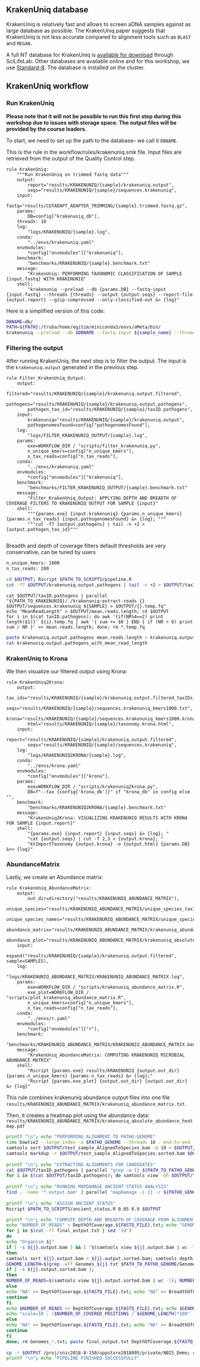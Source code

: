 
## KrakenUniq database

KrakenUniq is relatively fast and allows to screen aDNA samples against as large database as possible. The KrakenUniq paper suggests that KrakenUniq is not less accurate compared to alignment tools such as `BLAST` and `MEGAN`.

A full NT database for KrakenUniq is [available for download](https://www.biorxiv.org/node/2777891.external-links.html) through SciLifeLab. Other databases are available online and for this workshop, we use [Standard-8](https://benlangmead.github.io/aws-indexes/k2). The database is installed on the cluster.



## KrakenUniq workflow


### Run KrakenUniq

**Please note that it will not be possible to run this first step during this workshop due to issues with storage space. The output files will be provided by the course leaders.**

To start, we need to set up the path to the database– we call it `DBNAME`.

This is the rule in the workflow/rules/krakenuniq.smk file. Input files are retrieved from the output of the Quality Control step.

```
rule KrakenUniq:
    """Run KrakenUniq on trimmed fastq data"""
    output:
        report="results/KRAKENUNIQ/{sample}/krakenuniq.output",
        seqs="results/KRAKENUNIQ/{sample}/sequences.krakenuniq",
    input:
        fastq="results/CUTADAPT_ADAPTER_TRIMMING/{sample}.trimmed.fastq.gz",
    params:
        DB=config["krakenuniq_db"],
    threads: 10
    log:
        "logs/KRAKENUNIQ/{sample}.log",
    conda:
        "../envs/krakenuniq.yaml"
    envmodules:
        *config["envmodules"]["krakenuniq"],
    benchmark:
        "benchmarks/KRAKENUNIQ/{sample}.benchmark.txt"
    message:
        "KrakenUniq: PERFORMING TAXONOMIC CLASSIFICATION OF SAMPLE {input.fastq} WITH KRAKENUNIQ"
    shell:
        "krakenuniq --preload --db {params.DB} --fastq-input {input.fastq} --threads {threads} --output {output.seqs} --report-file {output.report} --gzip-compressed --only-classified-out &> {log}"
```

Here is a simplified version of this code:

```bash
DBNAME=db/
PATH=${PATH}:/truba/home/egitim/miniconda3/envs/aMeta/bin/
krakenuniq --preload --db $DBNAME --fastq-input ${sample_name} --threads 4 --output ${sample_name}.sequences.krakenuniq --report-file ${sample_name}.krakenuniq.output --gzip-compressed --only-classified-out &> logs/KRAKENUNIQ/${sample_name}.log

```


### Filtering the output

After running KrakenUniq, the next step is to filter the output. The input is the `krakenuniq.output` generated in the previous step.

```
rule Filter_KrakenUniq_Output:
    output:
        filtered="results/KRAKENUNIQ/{sample}/krakenuniq.output.filtered",
        pathogens="results/KRAKENUNIQ/{sample}/krakenuniq.output.pathogens",
        pathogen_tax_id="results/KRAKENUNIQ/{sample}/taxID.pathogens",
    input:
        krakenuniq="results/KRAKENUNIQ/{sample}/krakenuniq.output",
        pathogenomesFound=config["pathogenomesFound"],
    log:
        "logs/FILTER_KRAKENUNIQ_OUTPUT/{sample}.log",
    params:
        exe=WORKFLOW_DIR / "scripts/filter_krakenuniq.py",
        n_unique_kmers=config["n_unique_kmers"],
        n_tax_reads=config["n_tax_reads"],
    conda:
        "../envs/krakenuniq.yaml"
    envmodules:
        *config["envmodules"]["krakenuniq"],
    benchmark:
        "benchmarks/FILTER_KRAKENUNIQ_OUTPUT/{sample}.benchmark.txt"
    message:
        "Filter_KrakenUniq_Output: APPLYING DEPTH AND BREADTH OF COVERAGE FILTERS TO KRAKENUNIQ OUTPUT FOR SAMPLE {input}"
    shell:
        """{params.exe} {input.krakenuniq} {params.n_unique_kmers} {params.n_tax_reads} {input.pathogenomesFound} &> {log}; """
        """cut -f7 {output.pathogens} | tail -n +2 > {output.pathogen_tax_id}"""
        
```

Breadth and depth of coverage filters 
default thresholds are very conservative, can be tuned by users

```bash
n_unique_kmers: 1000
n_tax_reads: 200

cd $OUTPUT; Rscript $PATH_TO_SCRIPTS/pipeline.R
cut -f7 $OUTPUT/krakenuniq.output.pathogens | tail -n +2 > $OUTPUT/taxID.pathogens
```

```
cat $OUTPUT/taxID.pathogens | parallel "${PATH_TO_KRAKENUNIQ}/./krakenuniq-extract-reads {} $OUTPUT/sequences.krakenuniq ${SAMPLE} > $OUTPUT/{}.temp.fq"
echo "MeanReadLength" > $OUTPUT/mean.reads.length; cd $OUTPUT
for i in $(cat taxID.pathogens); do awk '{if(NR%4==2) print length($1)}' ${i}.temp.fq | awk '{ sum += $0 } END { if (NR > 0) print sum / NR }' >> mean.reads.length; done; rm *.temp.fq

```

```bash
paste krakenuniq.output.pathogens mean.reads.length > krakenuniq.output.pathogens_with_mean_read_length
cat krakenuniq.output.pathogens_with_mean_read_length
```


### KrakenUniq to Krona

We then visualize our filtered output using Krona:

```
rule KrakenUniq2Krona:
    output:
        tax_ids="results/KRAKENUNIQ/{sample}/krakenuniq.output.filtered_taxIDs_kmers1000.txt",
        seqs="results/KRAKENUNIQ/{sample}/sequences.krakenuniq_kmers1000.txt",
        krona="results/KRAKENUNIQ/{sample}/sequences.krakenuniq_kmers1000.krona",
        html="results/KRAKENUNIQ/{sample}/taxonomy.krona.html",
    input:
        report="results/KRAKENUNIQ/{sample}/krakenuniq.output.filtered",
        seqs="results/KRAKENUNIQ/{sample}/sequences.krakenuniq",
    log:
        "logs/KRAKENUNIQ2KRONA/{sample}.log",
    conda:
        "../envs/krona.yaml"
    envmodules:
        *config["envmodules"]["krona"],
    params:
        exe=WORKFLOW_DIR / "scripts/krakenuniq2krona.py",
        DB=f"--tax {config['krona_db']}" if "krona_db" in config else "",
    benchmark:
        "benchmarks/KRAKENUNIQ2KRONA/{sample}.benchmark.txt"
    message:
        "KrakenUniq2Krona: VISUALIZING KRAKENUNIQ RESULTS WITH KRONA FOR SAMPLE {input.report}"
    shell:
        "{params.exe} {input.report} {input.seqs} &> {log}; "
        "cat {output.seqs} | cut -f 2,3 > {output.krona}; "
        "ktImportTaxonomy {output.krona} -o {output.html} {params.DB} &>> {log}"
```

### AbundanceMatrix

Lastly, we create an Abundance matrix:

```
rule KrakenUniq_AbundanceMatrix:
    output:
        out_dir=directory("results/KRAKENUNIQ_ABUNDANCE_MATRIX"),
        unique_species="results/KRAKENUNIQ_ABUNDANCE_MATRIX/unique_species_taxid_list.txt",
        unique_species_names="results/KRAKENUNIQ_ABUNDANCE_MATRIX/unique_species_names_list.txt",
        abundance_matrix="results/KRAKENUNIQ_ABUNDANCE_MATRIX/krakenuniq_abundance_matrix.txt",
        abundance_plot="results/KRAKENUNIQ_ABUNDANCE_MATRIX/krakenuniq_absolute_abundance_heatmap.pdf",
    input:
        expand("results/KRAKENUNIQ/{sample}/krakenuniq.output.filtered", sample=SAMPLES),
    log:
        "logs/KRAKENUNIQ_ABUNDANCE_MATRIX/KRAKENUNIQ_ABUNDANCE_MATRIX.log",
    params:
        exe=WORKFLOW_DIR / "scripts/krakenuniq_abundance_matrix.R",
        exe_plot=WORKFLOW_DIR / "scripts/plot_krakenuniq_abundance_matrix.R",
        n_unique_kmers=config["n_unique_kmers"],
        n_tax_reads=config["n_tax_reads"],
    conda:
        "../envs/r.yaml"
    envmodules:
        *config["envmodules"]["r"],
    benchmark:
        "benchmarks/KRAKENUNIQ_ABUNDANCE_MATRIX/KRAKENUNIQ_ABUNDANCE_MATRIX.benchmark.txt"
    message:
        "KrakenUniq_AbundanceMatrix: COMPUTING KRAKENUNIQ MICROBIAL ABUNDANCE MATRIX"
    shell:
        "Rscript {params.exe} results/KRAKENUNIQ {output.out_dir} {params.n_unique_kmers} {params.n_tax_reads} &> {log};"
        "Rscript {params.exe_plot} {output.out_dir} {output.out_dir} &> {log}"
```

This rule combines krakenuniq abundance output files into one file `results/KRAKENUNIQ_ABUNDANCE_MATRIX/krakenuniq_abundance_matrix.txt`.

Then, it creates a heatmap plot using the abundance data: `results/KRAKENUNIQ_ABUNDANCE_MATRIX/krakenuniq_absolute_abundance_heatmap.pdf`

```bash
printf "\n"; echo "PERFORMING ALIGNMENT TO PATHO-GENOME"
time bowtie2 --large-index -x $PATHO_GENOME --threads 10 --end-to-end --very-sensitive -U $SAMPLE | samtools view -bS -q 1 -h -@ 10 - > $OUTPUT/test_sample_AlignedToSpecies.bam
samtools sort $OUTPUT/test_sample_AlignedToSpecies.bam -@ 10 > $OUTPUT/test_sample_AlignedToSpecies.sorted.bam; samtools index $OUTPUT/test_sample_AlignedToSpecies.sorted.bam
samtools markdup -r $OUTPUT/test_sample_AlignedToSpecies.sorted.bam $OUTPUT/test_sample_AlignedToSpecies.sorted.dedup.bam; samtools index $OUTPUT/test_sample_AlignedToSpecies.sorted.dedup.bam
 
printf "\n"; echo "EXTRACTING ALIGNMENTS FOR CANDIDATES"
cat $OUTPUT/taxID.pathogens | parallel "grep -w {} ${PATH_TO_PATHO_GENOME}/seqid2taxid.pathogen.map | cut -f1 > ${OUTPUT}/{}.seq.ids"
for i in $(cat $OUTPUT/taxID.pathogens); do samtools view -bh $OUTPUT/test_sample_AlignedToSpecies.sorted.dedup.bam -@ 10 $(cat $OUTPUT/${i}.seq.ids | tr "\n" " ") > $OUTPUT/${i}.output.bam; done
 
printf "\n"; echo "RUNNING MAPDAMAGE ANCIENT STATUS ANALYSIS"
find . -name '*.output.bam' | parallel "mapDamage -i {} -r ${PATHO_GENOME} --merge-reference-sequences -d ${OUTPUT}/results_{}"
 
printf "\n"; echo "ASSIGN ANCIENT STATUS"
Rscript $PATH_TO_SCRIPTS/ancient_status.R 0.05 0.9 $OUTPUT

```


```bash
printf "\n"; echo "COMPUTE DEPTH AND BREADTH OF COVERAGE FROM ALIGNMENTS"
echo "NUMBER_OF_READS" > DepthOfCoverage.${FASTQ_FILE}.txt; echo "GENOME_LENGTH" > GenomeLength.${FASTQ_FILE}.txt; echo "BREADTH_OF_COVERAGE" > BreadthOfCoverage.${FASTQ_FILE}.txt
for j in $(cut -f7 final_output.txt | sed '1d')
do
echo "Organism $j"
if [ -s ${j}.output.bam ] && [ "$(samtools view ${j}.output.bam | wc -l)" -ne "0" ];
then
samtools sort ${j}.output.bam > ${j}.output.sorted.bam; samtools depth ${j}.output.sorted.bam | cut -f1 | uniq > Genomes_${j}.txt
GENOME_LENGTH=$(grep -wFf Genomes_${j}.txt $PATH_TO_PATHO_GENOME/GenomeLength.txt | cut -f2 | awk '{ sum += $1; } END { print sum; }')
if [ -s ${j}.output.sorted.bam ];
then
NUMBER_OF_READS=$(samtools view ${j}.output.sorted.bam | wc -l); NUMBER_OF_COVERED_POSITIONS=$(samtools depth ${j}.output.sorted.bam | wc -l)
else
echo "NA" >> DepthOfCoverage.${FASTQ_FILE}.txt; echo "NA" >> BreadthOfCoverage.${FASTQ_FILE}.txt; echo "NA" >> GenomeLength.${FASTQ_FILE}.txt
continue
fi
echo $NUMBER_OF_READS >> DepthOfCoverage.${FASTQ_FILE}.txt; echo $GENOME_LENGTH >> GenomeLength.${FASTQ_FILE}.txt
echo "scale=10 ; ($NUMBER_OF_COVERED_POSITIONS / $GENOME_LENGTH)*100" | bc >> BreadthOfCoverage.${FASTQ_FILE}.txt
else
echo "NA" >> DepthOfCoverage.${FASTQ_FILE}.txt; echo "NA" >> BreadthOfCoverage.${FASTQ_FILE}.txt; echo "NA" >> GenomeLength.${FASTQ_FILE}.txt
continue
fi
done; rm Genomes_*.txt; paste final_output.txt DepthOfCoverage.${FASTQ_FILE}.txt GenomeLength.${FASTQ_FILE}.txt BreadthOfCoverage.${FASTQ_FILE}.txt > final_output_corrected.txt
 
cp -r $OUTPUT /proj/snic2018-8-150/uppstore2018095/private/NBIS_Demo; cat final_output_corrected.txt
printf "\n"; echo "PIPELINE FINISHED SUCCESSFULLY"

```

